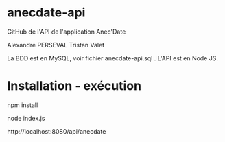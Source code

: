 # anecdate-api
GitHub de l'API de l'application Anec'Date

Alexandre PERSEVAL
Tristan Valet

La BDD est en MySQL, voir fichier anecdate-api.sql .
L'API est en Node JS.

# Installation - exécution

npm install

node index.js

http://localhost:8080/api/anecdate

